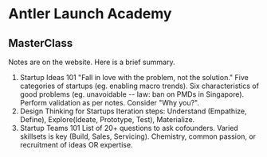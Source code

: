 # Antler Launch Academy
## MasterClass
Notes are on the website. Here is a brief summary.
1. Startup Ideas 101
"Fall in love with the problem, not the solution." Five categories of startups (eg. enabling macro trends). Six characteristics of good problems (eg. unavoidable -- law: ban on PMDs in Singapore). Perform validation as per notes. Consider "Why you?".
2. Design Thinking for Startups
Iteration steps: Understand (Empathize, Define), Explore(Ideate, Prototype, Test), Materialize.
3. Startup Teams 101
List of 20+ questions to ask cofounders. Varied skillsets is key (Build, Sales, Servicing). Chemistry, common passion, or recruitment of ideas OR expertise.
